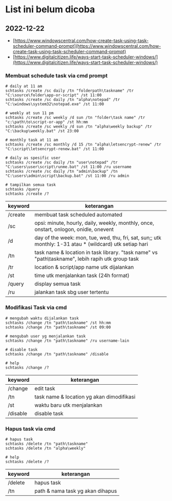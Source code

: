 # List ini belum dicoba

## 2022-12-22

- [https://www.windowscentral.com/how-create-task-using-task-scheduler-command-prompt](https://www.windowscentral.com/how-create-task-using-task-scheduler-command-prompt)
- [https://www.digitalcitizen.life/ways-start-task-scheduler-windows/](https://www.digitalcitizen.life/ways-start-task-scheduler-windows/)


### Membuat schedule task via cmd prompt

```
# daily at 11 am
schtasks /create /sc daily /tn "folderpath\taskname" /tr "C:\source\folder\app-or-script" /st 11:00
schtasks /create /sc daily /tn "alpha\notepad" /tr "C:\windows\system32\notepad.exe" /st 11:00

# weekly at sun 11 pm
schtasks /create /sc weekly /d sun /tn "folder\task name" /tr "c:\path\to\script-or-app" /st hh:mm
schtasks /create /sc weekly /d sun /tn "alpha\weekly backup" /tr "C:\backup\weekly.bat" /st 23:00

# monthly task at 11 am
schtasks /create /sc monthly /d 15 /tn "alpha\letsencrypt-renew" /tr "C:\script\letsencrypt-renew.bat" /st 11:00

# daily as spesific user
schtasks /create /sc daily /tn "user\notepad" /tr "C:\users\user\script\runme.bat" /st 11:00 /ru username
schtasks /create /sc daily /tn "admin\backup" /tn "C:\users\admin\script\backup.bat" /st 11:00 /ru admin

# tampilkan semua task
schtasks /query
schtasks /create /?
```

keyword | keterangan
--------|------------------
/create | membuat task scheduled automated
/sc     | opsi: minute, hourly, daily, weekly, monthly, once, onstart, onlogon, onidle, onevent
/d      | day of the week: mon, tue, wed, thu, fri, sat, sun;; utk monthly: 1-31 atau * (wildcard) utk setiap hari
/tn     | task name & location in task library. "task name" vs "path\taskname", lebih rapih utk group task
/tr     | location & script/app name utk dijalankan
/st     | time utk menjalankan task (24h format)
/query  | display semua task
/ru     | jalankan task sbg user tertentu


### Modifikasi Task via cmd

```
# mengubah waktu dijalankan task
schtasks /change /tn "path\taskname" /st hh:mm
schtasks /change /tn "path\taskname" /st 09:00

# mengubah user yg menjalankan task
schtasks /change /tn "path\taskname" /ru username-lain

# disable task
schtasks /change /tn "path\taskname" /disable

# help
schtasks /change /?
```

keyword | keterangan
--------|------------------
/change | edit task
/tn     | task name & location yg akan dimodifikasi
/st     | waktu baru utk menjalankan
/disable| disable task

### Hapus task via cmd

```
# hapus task
schtasks /delete /tn "path\taskname"
schtasks /delete /tn "alpha\weekly"

# help
schtasks /delete /?
```

keyword | keterangan
--------|------------------
/delete | hapus task
/tn     | path & nama task yg akan dihapus


